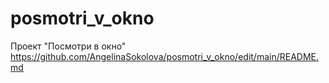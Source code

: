 # posmotri_v_okno
Проект "Посмотри в окно"
https://github.com/AngelinaSokolova/posmotri_v_okno/edit/main/README.md

